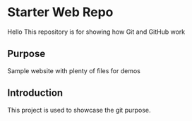 # Starter Web Repo
Hello 
This repository is for showing how Git and GitHub work

## Purpose

Sample website with plenty of files for demos

## Introduction
This project is used to showcase the git purpose.
